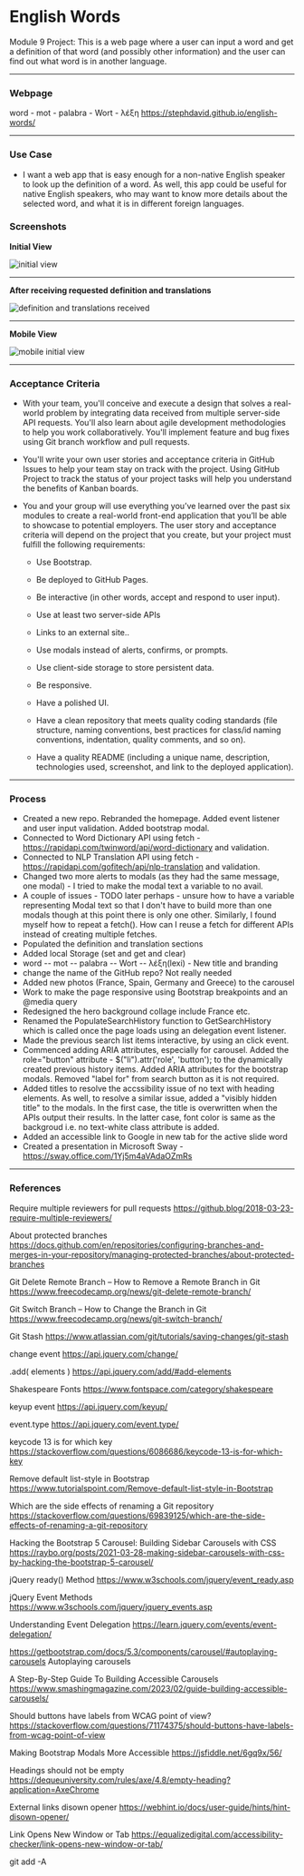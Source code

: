 
# English Words

Module 9 Project: This is a web page where a user can input a word and get a definition of that word (and possibly other information) and the user can find out what word is in another language.

---

### Webpage

word - mot - palabra - Wort - λέξη
https://stephdavid.github.io/english-words/

---

### Use Case

* I want a web app that is easy enough for a non-native English speaker to look up the definition of a word. As well, this app could be useful for native English speakers, who may want to know more details about the selected word, and what it is in different foreign languages.

### Screenshots

**Initial View**

![initial view ](assets/screenshots/word%20-%20mot%20-%20palabra%20-%20Wort%20-%20lexis.png)

---

**After receiving requested definition and translations**

![definition and translations received ](assets/screenshots/word%20-%20mot%20-%20palabra%20-%20Wort%20-%20lexis%20completed.png)


---

**Mobile View**

![mobile initial view ](assets/screenshots/word%20-%20mot%20-%20palabra%20-%20Wort%20-%20lexis%20mobile.png)

---

### Acceptance Criteria

* With your team, you'll conceive and execute a design that solves a real-world problem by integrating data received from multiple server-side API requests. You'll also learn about agile development methodologies to help you work collaboratively. You'll implement feature and bug fixes using Git branch workflow and pull requests.

* You'll write your own user stories and acceptance criteria in GitHub Issues to help your team stay on track with the project. Using GitHub Project to track the status of your project tasks will help you understand the benefits of Kanban boards.

* You and your group will use everything you’ve learned over the past six modules to create a real-world front-end application that you’ll be able to showcase to potential employers. The user story and acceptance criteria will depend on the project that you create, but your project must fulfill the following requirements:

   * Use Bootstrap.

    * Be deployed to GitHub Pages.

    * Be interactive (in other words, accept and respond to user input).

    * Use at least two server-side APIs 

    * Links to an external site..

    * Use modals instead of alerts, confirms, or prompts.

    * Use client-side storage to store persistent data.

    * Be responsive.

    * Have a polished UI.

    * Have a clean repository that meets quality coding standards (file structure, naming conventions, best practices for class/id naming conventions, indentation, quality comments, and so on).

    * Have a quality README (including a unique name, description, technologies used, screenshot, and link to the deployed application).
     
---

### Process

* Created a new repo. Rebranded the homepage. Added event listener and user input validation. Added bootstrap modal. 
* Connected to Word Dictionary API using fetch - https://rapidapi.com/twinword/api/word-dictionary and validation.
* Connected to NLP Translation API using fetch - https://rapidapi.com/gofitech/api/nlp-translation and validation.
* Changed two more alerts to modals (as they had the same message, one modal) - I tried to make the modal text a variable to no avail.
* A couple of issues - TODO later perhaps - unsure how to have a variable representing Modal text so that I don't have to build more than one modals though at this point there is only one other. Similarly, I found myself how to repeat a fetch(). How can I reuse a fetch for different APIs instead of creating multiple fetches.
* Populated the definition and translation sections
* Added local Storage (set and get and clear)
* word -- mot -- palabra -- Wort -- λέξη(lexi) - New title and branding
* change the name of the GitHub repo? Not really needed
* Added new photos (France, Spain, Germany and Greece) to the carousel
* Work to make the page responsive using Bootstrap breakpoints and an @media query
* Redesigned the hero background collage include France etc.
* Renamed the PopulateSearchHistory function to GetSearchHistory which is called once the page loads using an delegation event listener.
* Made the previous search list items interactive, by using an click event.
* Commenced adding ARIA attributes, especially for carousel. Added the role="button" attribute - $("li").attr('role', 'button'); to the dynamically created previous history items. Added ARIA attributes for the bootstrap modals. Removed "label for" from search button as it is not required. 
* Added titles to resolve the accssibility issue of no text with heading elements. As well, to resolve a similar issue, added a "visibly hidden title" to the modals. In the first case, the title is overwritten when the APIs output their results. In the latter case, font color is same as the backgroud i.e. no text-white class attribute is added.
* Added an accessible link to Google in new tab for the active slide word
* Created a presentation in Microsoft Sway - https://sway.office.com/1Yj5m4aVAdaOZmRs

---

### References

Require multiple reviewers for pull requests
https://github.blog/2018-03-23-require-multiple-reviewers/

About protected branches
https://docs.github.com/en/repositories/configuring-branches-and-merges-in-your-repository/managing-protected-branches/about-protected-branches

Git Delete Remote Branch – How to Remove a Remote Branch in Git
https://www.freecodecamp.org/news/git-delete-remote-branch/ 

Git Switch Branch – How to Change the Branch in Git
https://www.freecodecamp.org/news/git-switch-branch/

Git Stash
https://www.atlassian.com/git/tutorials/saving-changes/git-stash

change event
https://api.jquery.com/change/

.add( elements )
https://api.jquery.com/add/#add-elements

Shakespeare Fonts
https://www.fontspace.com/category/shakespeare

keyup event
https://api.jquery.com/keyup/

event.type
https://api.jquery.com/event.type/

keycode 13 is for which key
https://stackoverflow.com/questions/6086686/keycode-13-is-for-which-key

Remove default list-style in Bootstrap
https://www.tutorialspoint.com/Remove-default-list-style-in-Bootstrap

Which are the side effects of renaming a Git repository
https://stackoverflow.com/questions/69839125/which-are-the-side-effects-of-renaming-a-git-repository

Hacking the Bootstrap 5 Carousel: Building Sidebar Carousels with CSS
https://raybo.org/posts/2021-03-28-making-sidebar-carousels-with-css-by-hacking-the-bootstrap-5-carousel/

jQuery ready() Method
https://www.w3schools.com/jquery/event_ready.asp

jQuery Event Methods
https://www.w3schools.com/jquery/jquery_events.asp

Understanding Event Delegation
https://learn.jquery.com/events/event-delegation/

https://getbootstrap.com/docs/5.3/components/carousel/#autoplaying-carousels
Autoplaying carousels

A Step-By-Step Guide To Building Accessible Carousels
https://www.smashingmagazine.com/2023/02/guide-building-accessible-carousels/

Should buttons have labels from WCAG point of view?
https://stackoverflow.com/questions/71174375/should-buttons-have-labels-from-wcag-point-of-view

Making Bootstrap Modals More Accessible
https://jsfiddle.net/6gq9x/56/

Headings should not be empty
https://dequeuniversity.com/rules/axe/4.8/empty-heading?application=AxeChrome

External links disown opener
https://webhint.io/docs/user-guide/hints/hint-disown-opener/

Link Opens New Window or Tab
https://equalizedigital.com/accessibility-checker/link-opens-new-window-or-tab/

git add -A